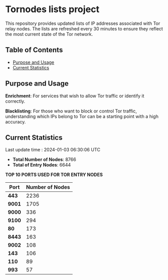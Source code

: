 # Tornodes lists project

This repository provides updated lists of IP addresses associated with Tor relay nodes. The lists are refreshed every 30 minutes to ensure they reflect the most current state of the Tor network.

## Table of Contents

- [Purpose and Usage](#purpose-and-usage)
- [Current Statistics](#current-statistics)


## Purpose and Usage

**Enrichment**: For services that wish to allow Tor traffic or identify it correctly.

**Blacklisting**: For those who want to block or control Tor traffic, understanding which IPs belong to Tor can be a starting point with a high accuracy.

## Current Statistics

Last update time : 2024-01-03 06:30:06 UTC

- **Total Number of Nodes**: 8766
- **Total of Entry Nodes**: 6644

**TOP 10 PORTS USED FOR TOR ENTRY NODES**

| **Port** | **Number of Nodes** |
|------|-----------------|
| **443**   | 2236  |
| **9001**   | 1705  |
| **9000**   | 336  |
| **9100**   | 294  |
| **80**   | 173  |
| **8443**   | 163  |
| **9002**   | 108  |
| **143**   | 106  |
| **110**   | 89  |
| **993**   | 57  |

